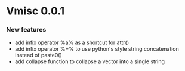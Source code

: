 # Vmisc 0.0.1

### New features
* add infix operator %a% as a shortcut for attr()
* add infix operator %+% to use python's style string concatenation instead of paste0()
* add collapse function to collapse a vector into a single string
